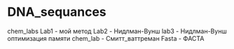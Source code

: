 # DNA_sequances
chem_labs
Lab1 - мой метод
Lab2 - Нидлман-Вунш
lab3 - Нидлман-Вунш оптимизация памяти
chem_lab - Смитт_ваттреман
Fasta - ФАСТА

